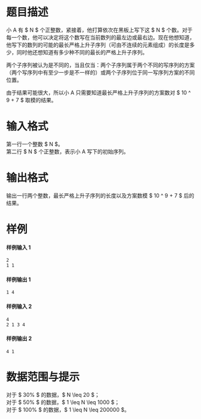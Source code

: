 
# 题目描述

小 A 有 $ N $ 个正整数，紧接着，他打算依次在黑板上写下这 $ N $ 个数。对于每一个数，他可以决定将这个数写在当前数列的最左边或最右边。现在他想知道，他写下的数列的可能的最长严格上升子序列（可由不连续的元素组成）的长度是多少，同时他还想知道有多少种不同的最长的严格上升子序列。

两个子序列被认为是不同的，当且仅当：两个子序列属于两个不同的写序列的方案（两个写序列中有至少一步是不一样的）或两个子序列位于同一写序列方案的不同位置。

由于结果可能很大，所以小 A 只需要知道最长严格上升子序列的方案数对 $ 10 ^ 9 + 7 $ 取模的结果。

# 输入格式

第一行一个整数 $ N $。  
第二行 $ N $ 个正整数，表示小 A 写下的初始序列。

# 输出格式

输出一行两个整数，最长严格上升子序列的长度以及方案数模 $ 10 ^ 9 + 7 $ 后的结果。

# 样例

#### 样例输入 1
```plain
2
1 1
```

#### 样例输出 1
```plain
1 4
```

#### 样例输入 2
```plain
4
2 1 3 4
```

#### 样例输出 2
```plain
4 1
```

# 数据范围与提示

对于 $ 30\% $ 的数据，$ N \leq 20 $；  
对于 $ 50\% $ 的数据，$ 1 \leq N \leq 1000 $；  
对于 $ 100\% $ 的数据，$ 1 \leq N \leq 200000 $。

